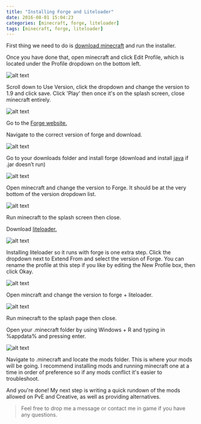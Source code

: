 ```yaml
---
title: "Installing Forge and Liteloader"
date: 2016-08-01 15:04:23
categories: [minecraft, forge, liteloader]
tags: [minecraft, forge, liteloader]
---
```


First thing we need to do is [download minecraft](https://www.minecraft.net/en/download/ "minecraft.net") and run the installer.

Once you have done that, open minecraft and click Edit Profile, which is located under the Profile dropdown on the bottom left.

![alt text](http://imgur.com/wRLL57D.png)

Scroll down to Use Version, click the dropdown and change the version to 1.9 and click save. Click 'Play' then once it's on the splash screen, close minecraft entirely.

![alt text](http://imgur.com/f4poFoR.png)

Go to the [Forge website.](http://files.minecraftforge.net/ "Forge")

Navigate to the correct version of forge and download.

![alt text](http://imgur.com/0GhWPuu.png)

Go to your downloads folder and install forge (download and install [java](http://www.java.com/en/) if .jar doesn’t run) 

![alt text](http://imgur.com/4luTyXk.png)

Open minecraft and change the version to Forge. It should be at the very bottom of the version dropdown list.

![alt text](http://imgur.com/X98zRVJ.png)

Run minecraft to the splash screen then close. 

Download [liteloader.](http://www.liteloader.com/download "liteloader website")

![alt text](http://imgur.com/htkgO9g.png)

Installing liteloader so it runs with forge is one extra step. Click the dropdown next to Extend From and select the version of Forge. You can rename the profile at this step if you like by editing the New Profile box, then click Okay.

![alt text](http://imgur.com/o7iMWNF.png)

Open mincraft and change the version to forge + liteloader. 

![alt text](http://imgur.com/wQytWkM.png)

Run minecraft to the splash page then close. 

Open your .minecraft folder by using Windows + R and typing in %appdata% and pressing enter.

![alt text](http://imgur.com/mepKEiu.png)

Navigate to .minecraft and locate the mods folder. This is where your mods will be going. I recommend installing mods and running minecraft one at a time in order of preference so if any mods conflict it's easier to troubleshoot.

And you're done! My next step is writing a quick rundown of the mods allowed on PvE and Creative, as well as providing alternatives.

> Feel free to drop me a message or contact me in game if you have any questions.